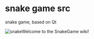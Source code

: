 # snake game src
snake game, based on Qt

![snake](https://pp.vk.me/c627722/v627722054/200d/jdXziyXS0Yw.jpg)Welcome to the SnakeGame wiki!
